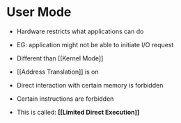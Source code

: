 # User Mode
* Hardware restricts what applications can do
* EG: application might not be able to initiate I/O request 
* Different than [[Kernel Mode]]

* [[Address Translation]] is on 
* Direct interaction with certain memory is forbidden
* Certain instructions are forbidden
* This is called: **[[Limited Direct Execution]]**